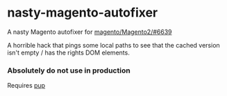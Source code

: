 # nasty-magento-autofixer
A nasty Magento autofixer for [magento/Magento2/#6639](https://github.com/magento/magento2/issues/6639)

A horrible hack that pings some local paths to see that the cached version isn't empty / has the rights DOM elements.

### Absolutely do not use in production

Requires [pup](https://github.com/ericchiang/pup)
